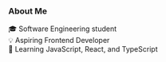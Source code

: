 ### About Me 
🎓 Software Engineering student  
💡 Aspiring Frontend Developer  
🚀 Learning JavaScript, React, and TypeScript  
